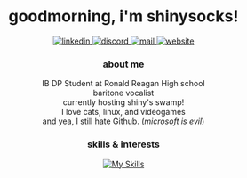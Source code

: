 <div align="center">
  <h1>goodmorning, i'm shinysocks!</h1>
  <a href="https://linkedin.com/in/noah-dinan" target="_blank">
    <img alt="linkedin" src="https://img.shields.io/badge/linkedin-follow?color=%23b4befe&logo=linkedin&logoColor=%23000000&style=for-the-badge">
  </a>  

  <a href="https://discord.com/users/708900893021437982" target="_blank">
    <img alt="discord" src="https://img.shields.io/badge/discord-friend?color=%23b4befe&logo=discord&logoColor=%23000000&style=for-the-badge">
  </a>

  <a href="mailto:noah@shinysocks.net" target="_blank">
    <img alt="mail" src="https://img.shields.io/badge/mail-email?color=%23b4befe&style=for-the-badge">
  </a>

  <a href="https://shinysocks.net" target="_blank">
    <img alt="website" src="https://img.shields.io/website?down_color=%23f38ba8&down_message=down&label=shinysocks.net&up_color=%23a6e3a1&up_message=up&url=https%3A%2F%2Fshinysocks.net&style=for-the-badge">
  </a>

  ### about me
  IB DP Student at Ronald Reagan High school
  <br>
  baritone vocalist
  <br>
  currently hosting shiny's swamp!
  <br>
  I love cats, linux, and videogames
  <br>
  and yea, I still hate Github. (*microsoft is evil*)

  ### skills & interests
  [![My Skills](https://skillicons.dev/icons?i=linux,python,java,git,nginx,bash,docker,vscode,unity,cs,js,html,css,rust&perline=6)](https://skillicons.dev)

</div>
